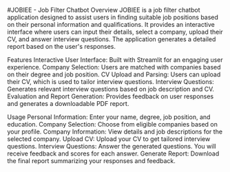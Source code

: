 #JOBIEE - Job Filter Chatbot
Overview
JOBIEE is a job filter chatbot application designed to assist users in finding suitable job positions based on their personal information and qualifications. It provides an interactive interface where users can input their details, select a company, upload their CV, and answer interview questions. The application generates a detailed report based on the user's responses.

Features
Interactive User Interface: Built with Streamlit for an engaging user experience.
Company Selection: Users are matched with companies based on their degree and job position.
CV Upload and Parsing: Users can upload their CV, which is used to tailor interview questions.
Interview Questions: Generates relevant interview questions based on job description and CV.
Evaluation and Report Generation: Provides feedback on user responses and generates a downloadable PDF report.

Usage
Personal Information: Enter your name, degree, job position, and education.
Company Selection: Choose from eligible companies based on your profile.
Company Information: View details and job descriptions for the selected company.
Upload CV: Upload your CV to get tailored interview questions.
Interview Questions: Answer the generated questions. You will receive feedback and scores for each answer.
Generate Report: Download the final report summarizing your responses and feedback.
